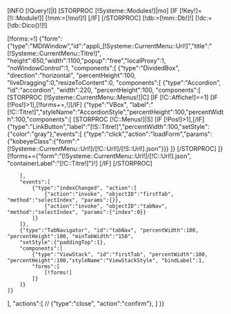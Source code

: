 [INFO [!Query!]|I]
[STORPROC [!Systeme::Modules!]|mo]
	[IF [!Key!]=[!I::Module!]]
		[!mm:=[!mo!]!]
	[/IF]
[/STORPROC]
[!db:=[!mm::Db!]!]
[!dc:=[!db::Dico()!]!]

[!forms:=!]
{"form":{"type":"MDIWindow","id":"appli_[!Systeme::CurrentMenu::Url!]","title":"[!Systeme::CurrentMenu::Titre!]", 
"height":650,"width":1100,"popup":"free","localProxy":1, "noWindowControl":1,
"components":[
	{"type":"DividedBox", "direction":"horizontal", "percentHeight":100, "liveDragging":0,"resizeToContent":0,
	"components":[
		{"type":"Accordion", "id":"accordion", "width":220, "percentHeight":100,
		"components":[
			[STORPROC [!Systeme::CurrentMenu::Menus!]|C]
				[IF [!C::Affiche!]==1]
					[IF [!Pos!]>1],[!forms+=,!][/IF]
					{"type":"VBox", "label":"[!C::Titre!]","styleName":"AccordionStyle","percentHeight":100,"percentWidth":100,"components":[
						[STORPROC [!C::Menus!]|S]
							[IF [!Pos!]>1],[/IF]
							{"type":"LinkButton","label":"[!S::Titre!]","percentWidth":100,"setStyle":{"color":"gray"},"events":[
								{"type":"click","action":"loadForm","params":{"kobeyeClass":{"form":"[!Systeme::CurrentMenu::Url!]/[!C::Url!]/[!S::Url!].json"}}}
							]}
						[/STORPROC]
					]}
					[!forms+={"form":"[!Systeme::CurrentMenu::Url!]/[!C::Url!].json", "containerLabel":"[!C::Titre!]"}!]
				[/IF]
			[/STORPROC]
			
		],
		"events":[
			{"type":"indexChanged", "action":[
				{"action":"invoke", "objectID":"firstTab", "method":"selectIndex", "params":{}},
				{"action":"invoke", "objectID":"tabNav", "method":"selectIndex", "params":{"index":0}}
			]}
		]},
		{"type":"TabNavigator", "id":"tabNav", "percentWidth":100, "percentHeight":100, "minTabWidth":"150",
		"setStyle":{"paddingTop":1},
		"components":[
			{"type":"ViewStack", "id":"firstTab", "percentWidth":100, "percentHeight":100,"styleName":"ViewStackStyle", "bindLabel":1,
			"forms":[
				[!forms!]
			]}
		]}
	]}
],
"actions":[
//	{"type":"close", "action":"confirm"},
]
}}
